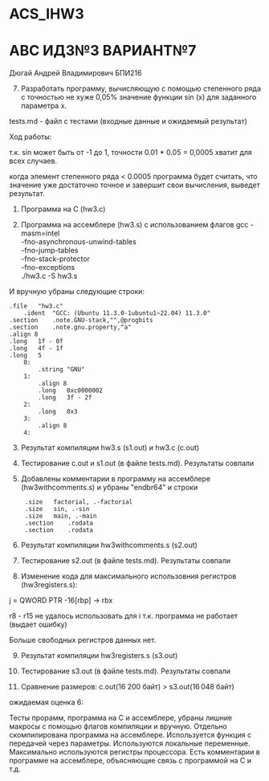 # ACS_IHW3
# АВС ИДЗ№3 ВАРИАНТ№7
Дюгай Андрей Владимирович БПИ216

7. Разработать программу, вычисляющую с помощью степенного ряда
с точностью не хуже 0,05% значение функции sin (x) для заданного
параметра x.

tests.md - файл с тестами (входные данные и ожидаемый результат)

Ход работы:

т.к. sin может быть от -1 до 1, точности 0.01 * 0.05 = 0,0005 хватит для всех случаев.

когда элемент степенного ряда < 0.0005 программа будет считать, что значение уже достаточно точное и завершит свои вычисления, выведет результат.


1) Программа на С (hw3.c)

2) Программа на ассемблере (hw3.s) с использованием флагов gcc -masm=intel \
    -fno-asynchronous-unwind-tables \
    -fno-jump-tables \
    -fno-stack-protector \
    -fno-exceptions \
    ./hw3.c -S hw3.s
    
И вручную убраны следующие строки:

    .file	"hw3.c"
    	.ident	"GCC: (Ubuntu 11.3.0-1ubuntu1~22.04) 11.3.0"
	.section	.note.GNU-stack,"",@progbits
	.section	.note.gnu.property,"a"
	.align 8
	.long	1f - 0f
	.long	4f - 1f
	.long	5
        0:
            .string	"GNU"
        1:
            .align 8
            .long	0xc0000002
            .long	3f - 2f
        2:
            .long	0x3
        3:
            .align 8
        4:

3) Результат компиляции hw3.s (s1.out) и hw3.c (c.out)

4) Тестирование c.out и s1.out (в файле tests.md). Результаты совпали

5) Добавлены комментарии в программу на ассемблере (hw3withcomments.s) и убраны "endbr64" и строки

		.size	factorial, .-factorial
		.size	sin, .-sin
		.size	main, .-main
		.section	.rodata
		.section	.rodata

6) Результат компиляции hw3withcomments.s (s2.out) 

7) Тестирование s2.out (в файле tests.md). Результаты совпали

8) Изменение кода для максимального использовния регистров (hw3registers.s):

j = QWORD PTR -16[rbp] -> rbx

r8 - r15 не удалось использовать для i т.к. программа не работает (выдает ошибку)
	
Больше свободных регистров данных нет.

9) Результат компиляции hw3registers.s (s3.out) 

10) Тестирование s3.out (в файле tests.md). Результаты совпали

11) Сравнение размеров: c.out(16 200 байт) > s3.out(16 048 байт) 

ожидаемая оценка 6:

Тесты прорамм, программа на C и ассемблере, убраны лишние макросы с помощью флагов компиляции и вручную. Отдельно скомпилирована программа на ассемблере.
Используется функция с передачей через параметры. Используются локальные переменные. Максимально используются регистры процессора. Есть комментарии в программе на ассемблере, объясняющие связь с программой на С и т.д.
